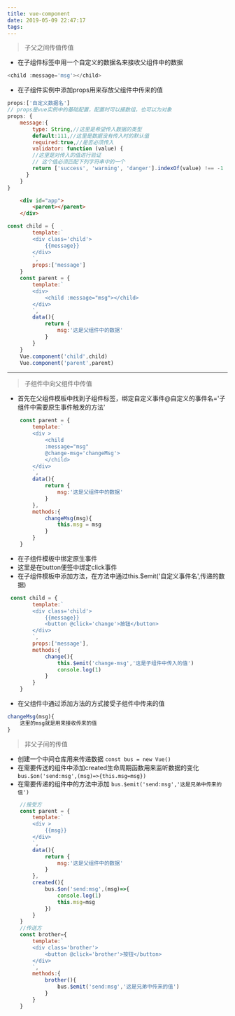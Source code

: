 ```yaml
---
title: vue-component
date: 2019-05-09 22:47:17
tags: 
---
```

>子父之间传值传值
* 在子组件标签中用一个自定义的数据名来接收父组件中的数据
```javascript
<child :message='msg'></child>
```

* 在子组件实例中添加props用来存放父组件中传来的值
```javascript
props:['自定义数据名']
// props是vue实例中的基础配置，配置时可以接数组，也可以为对象
props: {
    message:{
        type: String,//这里是希望传入数据的类型
        default:111,//这里是数据没有传入时的默认值
        required:true,//是否必须传入
        validator: function (value) {
        //这里是对传入的值进行验证
        // 这个值必须匹配下列字符串中的一个
        return ['success', 'warning', 'danger'].indexOf(value) !== -1
      }
    }
}
```

```html
    <div id="app">
        <parent></parent>
    </div>
```
```javascript
const child = {
        template:`
        <div class='child'>
            {{message}}
        </div>
        `,
        props:['message']
    }
    const parent = {
        template:`
        <div>
            <child :message="msg"></child>
        </div>
        `,
        data(){
            return {
                msg:'这是父组件中的数据'
            }
        }
    }
    Vue.component('child',child)
    Vue.component('parent',parent)

```
---
> 子组件中向父组件中传值
* 首先在父组件模板中找到子组件标签，绑定自定义事件@自定义的事件名='子组件中需要原生事件触发的方法'
```javascript
    const parent = {
        template:`
        <div >
            <child 
            :message="msg" 
            @change-msg='changeMsg'>
            </child>
        </div>
        `,
        data(){
            return {
                msg:'这是父组件中的数据'
            }
        },
        methods:{
            changeMsg(msg){
                this.msg = msg
            }
        }
    }
```
* 在子组件模板中绑定原生事件
* 这里是在button便签中绑定click事件
* 在子组件模板中添加方法，在方法中通过this.$emit('自定义事件名',传递的数据)
```javascript
 const child = {
        template:`
        <div class='child'>
            {{message}}
            <button @click='change'>按钮</button>
        </div>
        `,
        props:['message'],
        methods:{
            change(){
                this.$emit('change-msg','这是子组件中传入的值')
                console.log(1)
            }
        }
    }
```
* 在父组件中通过添加方法的方式接受子组件中传来的值
```javascript
changeMsg(msg){
    这里的msg就是用来接收传来的值
}
```
>非父子间的传值
* 创建一个中间仓库用来传递数据 `const bus = new Vue()`
* 在需要传送的组件中添加created生命周期函数用来监听数据的变化
`
bus.$on('send:msg',(msg)=>{this.msg=msg})
`
* 在需要传递的组件中的方法中添加 `bus.$emit('send:msg','这是兄弟中传来的值')`
 
``` javascript
    //接受方
    const parent = {
        template:`
        <div >
            {{msg}}
        </div>
        `,
        data(){
            return {
                msg:'这是父组件中的数据'
            }
        },
        created(){
            bus.$on('send:msg',(msg)=>{
                console.log(1)
                this.msg=msg
            })
        }
    }
    //传送方
    const brother={
        template:`
        <div class='brother'>
            <button @click='brother'>按钮</button>
        </div>
        `,
        methods:{
            brother(){
                bus.$emit('send:msg','这是兄弟中传来的值')
            }
        }
    }

```